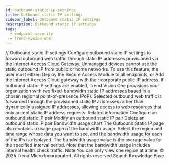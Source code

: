 ```yaml
---
id: outbound-static-ip-settings
title: Outbound static IP settings
sidebar_label: Outbound static IP settings
description: Outbound static IP settings
tags:
  - endpoint-security
  - trend-vision-one
---
```


/*<![CDATA[*/ $('#title').html($('meta[name=map-description]').attr('content')); /*]]>*/ Outbound static IP settings Configure outbound static IP settings to forward outbound web traffic through static IP addresses provisioned via the Internet Access Cloud Gateway. Unmanaged devices cannot use the static outbound IP from public or home networks. To use this feature, the user must either: Deploy the Secure Access Module to all endpoints, or Add the Internet Access Cloud gateway with their corporate public IP address. If outbound static IP settings are enabled, Trend Vision One provisions your organization with two fixed-bandwidth static IP addresses based in a chosen regional point-of-presence (PoP). Selected outbound web traffic is forwarded through the provisioned static IP addresses rather than dynamically assigned IP addresses, allowing access to web resources that only accept static IP address requests. Related information Configure an outbound static IP pair Modify an outbound static IP pair Delete an outbound static IP pair Bandwidth usage chart The Outbound Static IP page also contains a usage graph of the bandwidth usage. Select the region and time range whose data you want to see, and the bandwidth usage for each of the IPs is displayed. The bandwidth usage value is the average value for the specified interval period. Note that the bandwidth usage includes internal health check traffic. Note You can only view one region at a time. © 2025 Trend Micro Incorporated. All rights reserved.Search Knowledge Base
